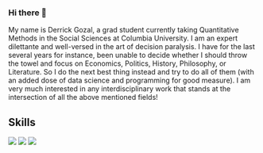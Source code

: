 ### Hi there 👋

My name is Derrick Gozal, a grad student currently taking Quantitative Methods in the Social Sciences at Columbia University. I am an expert dilettante and well-versed in the art of decision paralysis. I have for the last several years for instance, been unable to decide whether I should throw the towel and focus on Economics, Politics, History, Philosophy, or Literature. So I do the next best thing instead and try to do all of them (with an added dose of data science and programming for good measure). I am very much interested in any interdisciplinary work that stands at the intersection of all the above mentioned fields!  

## Skills
![](https://img.shields.io/badge/Code-Python-informational?style=flat&logo=<LOGO_NAME>&logoColor=white&color=2bbc8a)
![](https://img.shields.io/badge/<Code>-<Python>-informational?style=flat&logo=<LOGO_NAME>&logoColor=white&color=2bbc8a)
![](https://img.shields.io/badge/Code-Python-informational?style=flat&logo=<#3776AB>&logoColor=white&color=2bbc8a)



<!--
**dgozal/dgozal** is a ✨ _special_ ✨ repository because its `README.md` (this file) appears on your GitHub profile.

Here are some ideas to get you started:

- 🔭 I’m currently working on ...
- 🌱 I’m currently learning ...
- 👯 I’m looking to collaborate on ...
- 🤔 I’m looking for help with ...
- 💬 Ask me about ...
- 📫 How to reach me: ...
- 😄 Pronouns: ...
- ⚡ Fun fact: ...
-->
